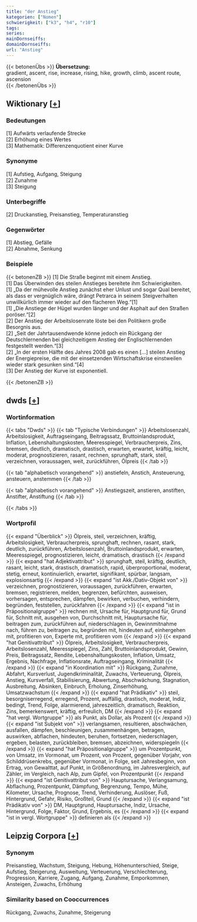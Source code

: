 ```yaml
---
title: "der Anstieg"
kategorien: ["Nomen"]
schwierigkeit: ["k3", "h4", "r10"]
tags:
series:
mainDornseiffs:
domainDornseiffs:
url: "Anstieg"
---
```


{{< betonenÜbs >}}
**Übersetzung:**  
gradient, ascent, rise, increase, rising, hike, growth, climb, ascent route, ascension  
{{< /betonenÜbs >}}

## Wiktionary [[+](https://de.wiktionary.org/wiki/Anstieg)]

### Bedeutungen
[1] Aufwärts verlaufende Strecke  
[2] Erhöhung eines Wertes  
[3] Mathematik: Differenzenquotient einer Kurve  

### Synonyme
[1] Aufstieg, Aufgang, Steigung  
[2] Zunahme  
[3] Steigung  

### Unterbegriffe
[2] Druckanstieg, Preisanstieg, Temperaturanstieg  

### Gegenwörter
[1] Abstieg, Gefälle  
[2] Abnahme, Senkung  

### Beispiele
{{< betonenZB >}}
[1] Die Straße beginnt mit einem Anstieg.  
[1] Das Überwinden des steilen Anstieges bereitete ihm Schwierigkeiten.  
[1] „Da der mühevolle Anstieg zunächst eher Unlust und sogar Qual bereitet, als dass er vergnüglich wäre, drängt Petrarca in seinem Steigverhalten unwillkürlich immer wieder auf den flacheren Weg.“[1]  
[1] „Die Anstiege der Hügel wurden länger und der Asphalt auf den Straßen poröser.“[2]  
[2] Der Anstieg der Arbeitslosenrate löste bei den Politikern große Besorgnis aus.  
[2] „Seit der Jahrtausendwende könne jedoch ein Rückgang der Deutschlernenden bei gleichzeitigem Anstieg der Englischlernenden festgestellt werden.“[3]  
[2] „In der ersten Hälfte des Jahres 2008 gab es einen […] steilen Anstieg der Energiepreise, die mit der einsetzenden Wirtschaftskrise einstweilen wieder stark gesunken sind.“[4]  
[3] Der Anstieg der Kurve ist exponentiell.  

{{< /betonenZB >}}


## dwds [[+](https://www.dwds.de/wb/Anstieg)]

### Wortinformation
{{< tabs "Dwds" >}}
{{< tab "Typische Verbindungen" >}}
Arbeitslosenzahl, Arbeitslosigkeit, Auftragseingang, Beitragssatz, Bruttoinlandsprodukt, Inflation, Lebenshaltungskosten, Meeresspiegel, Verbraucherpreis, Zins, bremsen, deutlich, dramatisch, drastisch, erwarten, erwartet, kräftig, leicht, moderat, prognostizieren, rasant, rechnen, sprunghaft, stark, steil, verzeichnen, voraussagen, weit, zurückführen, Ölpreis
{{< /tab >}}

{{< tab "alphabetisch vorangehend" >}}
anstiefeln, Anstich, Ansteuerung, ansteuern, anstemmen
{{< /tab >}}

{{< tab "alphabetisch vorangehend" >}}
Anstiegszeit, anstieren, anstiften, Anstifter, Anstiftung
{{< /tab >}}

{{< /tabs >}}

### Wortprofil
{{< expand "Überblick" >}} Ölpreis, steil, verzeichnen, kräftig, Arbeitslosigkeit, Verbraucherpreis, sprunghaft, rechnen, rasant, stark, deutlich, zurückführen, Arbeitslosenzahl, Bruttoinlandsprodukt, erwarten, Meeresspiegel, prognostizieren, leicht, dramatisch, drastisch {{< /expand >}}
{{< expand "hat Adjektivattribut" >}} sprunghaft, steil, kräftig, deutlich, rasant, leicht, stark, drastisch, dramatisch, rapid, überproportional, moderat, stetig, erneut, kontinuierlich, erwartet, signifikant, spürbar, langsam, explosionsartig {{< /expand >}}
{{< expand "ist Akk./Dativ-Objekt von" >}} verzeichnen, prognostizieren, voraussagen, zurückführen, erwarten, bremsen, registrieren, melden, begrenzen, befürchten, ausweisen, vorhersagen, entsprechen, dämpfen, bewirken, verbuchen, verhindern, begründen, feststellen, zurückfahren {{< /expand >}}
{{< expand "ist in Präpositionalgruppe" >}} rechnen mit, Ursache für, Hauptgrund für, Grund für, Schnitt mit, ausgehen von, Durchschnitt mit, Hauptursache für, beitragen zum, zurückführen auf, niederschlagen in, Gewinnmitnahme nach, führen zu, beitragen zu, begründen mit, hindeuten auf, einhergehen mit, profitieren von, Experte mit, profitieren vom {{< /expand >}}
{{< expand "hat Genitivattribut" >}} Ölpreis, Arbeitslosigkeit, Verbraucherpreis, Arbeitslosenzahl, Meeresspiegel, Zins, Zahl, Bruttoinlandsprodukt, Gewinn, Preis, Beitragssatz, Rendite, Lebenshaltungskosten, Inflation, Umsatz, Ergebnis, Nachfrage, Inflationsrate, Auftragseingang, Kriminalität {{< /expand >}}
{{< expand "in Koordination mit" >}} Rückgang, Zunahme, Abfahrt, Kursverlust, Jugendkriminalität, Zuwachs, Verteuerung, Ölpreis, Anstieg, Kursverfall, Stabilisierung, Abwertung, Abschwächung, Stagnation, Ausbreitung, Absinken, Einbruch, Erholung, Zinserhöhung, Umsatzwachstum {{< /expand >}}
{{< expand "hat Prädikativ" >}} steil, besorgniserregend, erregend, Prozent, auffällig, drastisch, moderat, Indiz, bedingt, Trend, Folge, alarmierend, jahreszeitlich, dramatisch, Reaktion, Zins, bemerkenswert, kräftig, erfreulich, DM {{< /expand >}}
{{< expand "hat vergl. Wortgruppe" >}} als Punkt, als Dollar, als Prozent {{< /expand >}}
{{< expand "ist Subjekt von" >}} verlangsamen, resultieren, abschwächen, ausfallen, dämpfen, beschleunigen, zusammenhängen, betragen, auswirken, abflachen, hindeuten, beruhen, fortsetzen, niederschlagen, ergeben, belasten, zurückbleiben, bremsen, abzeichnen, widerspiegeln {{< /expand >}}
{{< expand "hat Präpositionalgruppe" >}} um Prozentpunkt, von Umsatz, im Vormonat, um Prozent, von Prozent, gegenüber Vorjahr, von Schilddrüsenkrebs, gegenüber Vormonat, in Folge, seit Jahresbeginn, von Ertrag, von Gewalttat, auf Punkt, in Größenordnung, im Jahresvergleich, auf Zähler, im Vergleich, nach Alp, zum Gipfel, von Prozentpunkt {{< /expand >}}
{{< expand "ist Genitivattribut von" >}} Hauptursache, Verlangsamung, Abflachung, Prozentpunkt, Dämpfung, Begrenzung, Tempo, Mühe, Kilometer, Ursache, Prognose, Trend, Verhinderung, Auslöser, Fuß, Hintergrund, Gefahr, Risiko, Großteil, Grund {{< /expand >}}
{{< expand "ist Prädikativ von" >}} DM, Hauptgrund, Hauptursache, Indiz, Ursache, Hintergrund, Folge, Faktor, Grund, Ergebnis, es {{< /expand >}}
{{< expand "ist in vergl. Wortgruppe" >}} definieren als {{< /expand >}}

## Leipzig Corpora [[+](https://corpora.uni-leipzig.de/en/res?word=Anstieg&corpusId=deu_newscrawl-public_2018)]


### Synonym
Preisanstieg, Wachstum, Steigung, Hebung, Höhenunterschied, Steige, Aufstieg, Steigerung, Ausweitung, Verteuerung, Verschlechterung, Progression, Karriere, Zugang, Aufgang, Zunahme, Emporkommen, Ansteigen, Zuwachs, Erhöhung


### Similarity based on Cooccurrences
Rückgang, Zuwachs, Zunahme, Steigerung

